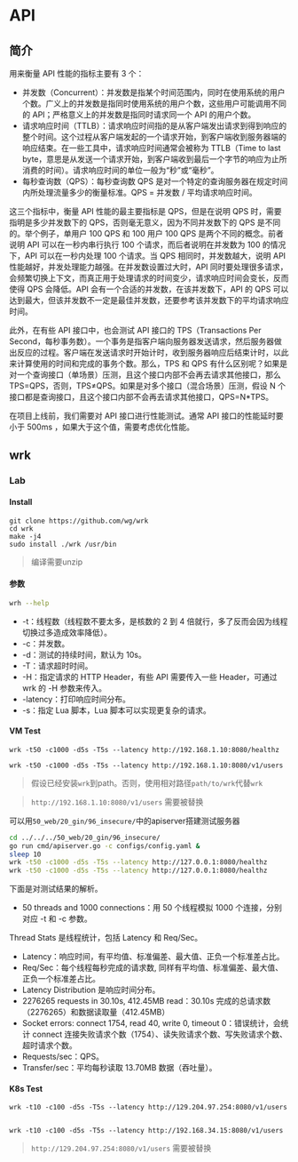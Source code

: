 # API

## 简介

用来衡量 API 性能的指标主要有 3  个：

- 并发数（Concurrent）：并发数是指某个时间范围内，同时在使用系统的用户个数。广义上的并发数是指同时使用系统的用户个数，这些用户可能调用不同的 API；严格意义上的并发数是指同时请求同一个 API 的用户个数。
- 请求响应时间（TTLB）：请求响应时间指的是从客户端发出请求到得到响应的整个时间。这个过程从客户端发起的一个请求开始，到客户端收到服务器端的响应结束。在一些工具中，请求响应时间通常会被称为 TTLB（Time to last  byte，意思是从发送一个请求开始，到客户端收到最后一个字节的响应为止所消费的时间）。请求响应时间的单位一般为“秒”或“毫秒”。
- 每秒查询数（QPS）：每秒查询数 QPS 是对一个特定的查询服务器在规定时间内所处理流量多少的衡量标准。QPS = 并发数 /  平均请求响应时间。

这三个指标中，衡量 API 性能的最主要指标是 QPS，但是在说明 QPS 时，需要指明是多少并发数下的 QPS，否则毫无意义，因为不同并发数下的 QPS 是不同的。举个例子，单用户 100  QPS 和 100 用户 100 QPS 是两个不同的概念。前者说明 API 可以在一秒内串行执行 100 个请求，而后者说明在并发数为 100 的情况下，API 可以在一秒内处理 100 个请求。当 QPS 相同时，并发数越大，说明 API 性能越好，并发处理能力越强。在并发数设置过大时，API 同时要处理很多请求，会频繁切换上下文，而真正用于处理请求的时间变少，请求响应时间会变长，反而使得 QPS 会降低。API 会有一个合适的并发数，在该并发数下，API 的 QPS 可以达到最大，但该并发数不一定是最佳并发数，还要参考该并发数下的平均请求响应时间。

此外，在有些 API 接口中，也会测试 API 接口的 TPS（Transactions Per  Second，每秒事务数）。一个事务是指客户端向服务器发送请求，然后服务器做出反应的过程。客户端在发送请求时开始计时，收到服务器响应后结束计时，以此来计算使用的时间和完成的事务个数。那么，TPS 和 QPS 有什么区别呢？如果是对一个查询接口（单场景）压测，且这个接口内部不会再去请求其他接口，那么  TPS=QPS，否则，TPS≠QPS。如果是对多个接口（混合场景）压测，假设 N 个接口都是查询接口，且这个接口内部不会再去请求其他接口，QPS=N*TPS。

在项目上线前，我们需要对 API 接口进行性能测试。通常 API 接口的性能延时要小于 500ms ，如果大于这个值，需要考虑优化性能。

## wrk

### Lab

#### Install

```shell
git clone https://github.com/wg/wrk
cd wrk
make -j4
sudo install ./wrk /usr/bin
```

> 编译需要unzip

#### 参数

```bash
wrh --help
```

- -t：线程数（线程数不要太多，是核数的 2 到 4 倍就行，多了反而会因为线程切换过多造成效率降低）。
- -c：并发数。
- -d：测试的持续时间，默认为 10s。
- -T：请求超时时间。
- -H：指定请求的  HTTP Header，有些 API 需要传入一些 Header，可通过 wrk 的 -H  参数来传入。
- -latency：打印响应时间分布。
- -s：指定 Lua 脚本，Lua 脚本可以实现更复杂的请求。

#### VM Test

```shell
wrk -t50 -c1000 -d5s -T5s --latency http://192.168.1.10:8080/healthz

wrk -t50 -c1000 -d5s -T5s --latency http://192.168.1.10:8080/v1/users
```

> 假设已经安装`wrk`到path。否则，使用相对路径`path/to/wrk`代替`wrk`

> `http://192.168.1.10:8080/v1/users` 需要被替换

可以用`50_web/20_gin/96_insecure/`中的apiserver搭建测试服务器

```bash
cd ../../../50_web/20_gin/96_insecure/
go run cmd/apiserver.go -c configs/config.yaml &
sleep 10
wrk -t50 -c1000 -d5s -T5s --latency http://127.0.0.1:8080/healthz
wrk -t50 -c1000 -d5s -T5s --latency http://127.0.0.1:8080/healthz
```

下面是对测试结果的解析。

- 50 threads  and 1000 connections：用 50 个线程模拟 1000 个连接，分别对应 -t 和 -c 参数。

Thread Stats 是线程统计，包括 Latency 和  Req/Sec。

- Latency：响应时间，有平均值、标准偏差、最大值、正负一个标准差占比。
- Req/Sec：每个线程每秒完成的请求数,  同样有平均值、标准偏差、最大值、正负一个标准差占比。
- Latency Distribution 是响应时间分布。
- 2276265 requests in 30.10s, 412.45MB read：30.10s  完成的总请求数（2276265）和数据读取量（412.45MB）
- Socket errors: connect 1754, read 40,  write 0, timeout 0：错误统计，会统计 connect  连接失败请求个数（1754）、读失败请求个数、写失败请求个数、超时请求个数。
- Requests/sec：QPS。
- Transfer/sec：平均每秒读取 13.70MB 数据（吞吐量）。

#### K8s Test

```shell
wrk -t10 -c100 -d5s -T5s --latency http://129.204.97.254:8080/v1/users


wrk -t10 -c100 -d5s -T5s --latency http://192.168.34.15:8080/v1/users
```

> `http://129.204.97.254:8080/v1/users` 需要被替换



